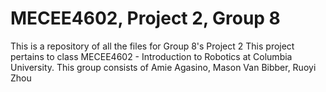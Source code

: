 # MECEE4602, Project 2, Group 8
This is a repository of all the files for Group 8's Project 2 
This project pertains to class MECEE4602 - Introduction to Robotics at Columbia University. 
This group consists of Amie Agasino, Mason Van Bibber, Ruoyi Zhou
